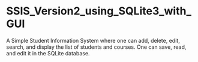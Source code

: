 # SSIS_Version2_using_SQLite3_with_GUI
A Simple Student Information System where one can add, delete, edit, search, and display the list of students and courses. One can save, read, and edit it in the SQLite database.
